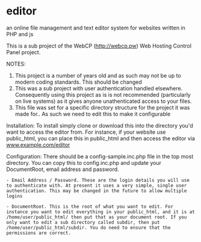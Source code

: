 # editor
an online file management and text editor system for websites written in PHP and js

This is a sub project of the WebCP (http://webcp.pw) Web Hosting Control Panel project. 

NOTES:
1) This project is a number of years old and as such may not be up to modern coding standards. This should be changed
2) This was a sub project with user authentication handled elsewhere. Consequently using this project as is is not recommended (particularly on live systems) as it gives anyone unathenticated access to your files.
3) This file was set for a specific directory structure for the project it was made for.. As such we need to edit this to make it configurable


Installation:
To install simply clone or download this into the directory you'd want to access the editor from. For instance, if your website use public_html, you can place this in public_html and then access the editor via www.example.com/editor

Configuration:
There should be a config-sample.inc.php file in the top most directory. You can copy this to config.inc.php and update your DocumentRoot, email address and password.

	- Email Address / Password. These are the login details you will use to authenticate with. At present it uses a very simple, single user authentication. This may be changed in the future to allow multiple logins

	- DocumentRoot. This is the root of what you want to edit. For instance you want to edit everything in your public_html, and it is at /home/user/public_html/ then put that as your document root. If you only want to edit a sub directory called subdir, then put /home/user/public_html/subdir. You do need to ensure that the permissions are correct.


